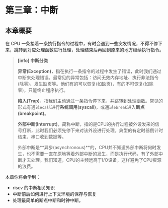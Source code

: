 # 第三章：中断

## 本章概要

在 CPU 一条接着一条执行指令的过程中，有时会遇到一些突发情况，不得不停下来，跳转到对应处理函数进行处理，处理结束后再回到原来的地方继续执行指令。

> **[info] 中断分类**
> 
> **异常(Exception)**，指在执行一条指令的过程中发生了错误，此时我们通过中断来处理错误。最常见的异常包括：访问无效内存地址、执行非法指令(除零)、发生缺页等。他们有的可以恢复(如缺页)，有的不可恢复(如除零)，只能终止程序执行。
> 
> **陷入(Trap)**，指我们主动通过一条指令停下来，并跳转到处理函数。常见的形式有通过``ecall``进行**系统调用(syscall)**，或通过``ebreak``进入**断点(breakpoint)**。
> 
> **外部中断(Interrupt)**，简称中断，指的是CPU的执行过程被外设发来的信号打断，此时我们必须先停下来对该外设进行处理。典型的有定时器倒计时结束、串口收到数据等。
> 
> 外部中断是**异步(asynchronous)**的，CPU并不知道外部中断将何时发生，也不需要一直在原地等着外部中断的发生，而是执行代码，有了外部中断才去处理。我们知道，CPU的主频远高于I/O设备，这样避免了CPU资源的浪费。
> 

本章你将会学到：

* riscv 的中断相关知识
* 中断前后如何进行上下文环境的保存与恢复
* 处理最简单的断点中断和时钟中断。







